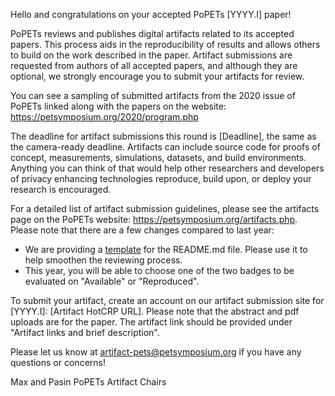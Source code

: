 Hello and congratulations on your accepted PoPETs [YYYY.I] paper!

PoPETs reviews and publishes digital artifacts related to its accepted
papers. This process aids in the reproducibility of results and allows
others to build on the work described in the paper. Artifact submissions
are requested from authors of all accepted papers, and although they are
optional, we strongly encourage you to submit your artifacts for review.

You can see a sampling of submitted artifacts from the 2020 issue of
PoPETs linked along with the papers on the website:
https://petsymposium.org/2020/program.php

The deadline for artifact submissions this round is [Deadline], the
same as the camera-ready deadline. Artifacts can include source code for
proofs of concept, measurements, simulations, datasets, and build
environments. Anything you can think of that would help other
researchers and developers of privacy enhancing technologies reproduce,
build upon, or deploy your research is encouraged.

For a detailed list of artifact submission guidelines, please see the artifacts
page on the PoPETs website: https://petsymposium.org/artifacts.php. Please note
that there are a few changes compared to last year:
* We are providing a [template](https://petsymposium.org/files/template.md) for
the README.md file. Please use it to help smoothen the reviewing process.
* This year, you will be able to choose one of the two badges to be evaluated on
"Available" or "Reproduced".

To submit your artifact, create an account on our artifact submission
site for [YYYY.I]: [Artifact HotCRP URL].
Please note that the abstract and pdf uploads are for the paper. The artifact
link should be provided under "Artifact links and brief description". 

Please let us know at <artifact-pets@petsymposium.org>  if you have any
questions or concerns!

Max and Pasin
PoPETs Artifact Chairs
